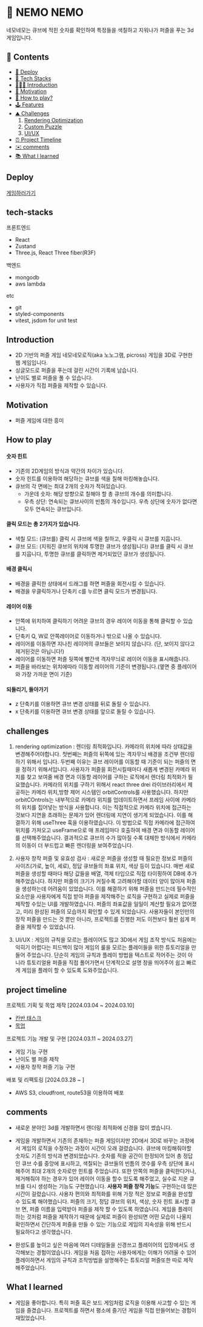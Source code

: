 # 🧩 NEMO NEMO

네모네모는 큐브에 적힌 숫자를 확인하여 특정들을 색칠하고 지워나가 퍼즐을 푸는 3d 게임입니다.

## 📒 Contents

- [🧩 Deploy](#️-Deploy)
- [🔧 Tech Stacks](#-tech-stacks)
- [🙋🏻‍♂️ Introduction](#️-introduction)
- [💪 Motivation](#-motivation)
- [🧐 How to play?](#-How-to-play)
- [🕹️ Features](#-features)
- [⛰️ Challenges](#️-challenges)
  1. [Rendering Optimization](#1-rendering-optimization)
  2. [Custom Puzzle](#2-custom-puzzle)
  3. [UI/UX](#3-ui/ux)
- [⏰ Project Timeline](#-project-timeline)
- [✉️ comments](#-comments)
- [📚 What I learned](#-what-i-learned)

## Deploy

[게임하러가기](https://nemonemo.org)

## tech-stacks

프론트엔드

- React
- Zustand
- Three.js, React Three fiber(R3F)

백엔드

- mongodb
- aws lambda

etc

- git
- styled-components
- vitest, jsdom for unit test

## Introduction

- 2D 기반의 퍼즐 게임 네모네모로직(aka 노노그램, picross) 게임을 3D로 구현한 웹 게임입니다.
- 싱글모드로 퍼즐을 푸는데 걸린 시간이 기록에 남습니다.
- 난이도 별로 퍼즐을 풀 수 있습니다.
- 사용자가 직접 퍼즐을 제작할 수 있습니다.

## Motivation

- 퍼즐 게임에 대한 흥미

## How to play

#### 숫자 힌트

- 기존의 2D게임의 방식과 약간의 차이가 있습니다.
- 숫자 힌트를 이용하여 해당하는 큐브를 색을 칠해 마킹해놓습니다.
- 큐브의 각 면에는 최대 2개의 숫자가 적혀있습니다.
  - 가운데 숫자: 해당 방향으로 칠해야 할 총 큐브의 개수를 의미합니다.
  - 우측 상단: 연속되는 큐브사이의 빈틈의 개수입니다. 우측 상단에 숫자가 없다면 모두 연속되는 큐브입니다.

#### 클릭 모드는 총 2가지가 있습니다.

- 색칠 모드: (큐브를) 클릭 시 큐브에 색을 칠하고, 우클릭 시 큐브를 지웁니다.
- 큐브 모드: (지워진 큐브의 위치에 투명한 큐브가 생성됩니다)
  큐브를 클릭 시 큐브를 지웁니다,
  투명한 큐브를 클릭하면 제거되었던 큐브가 생성됩니다.

#### 배경 클릭시

- 배경을 클릭한 상태에서 드래그를 하면 퍼즐을 회전시킬 수 있습니다.
- 배경을 우클릭하거나 단축키 c를 누르면 클릭 모드가 변경됩니다.

#### 레이어 이동

- 안쪽에 위치하여 클릭하기 어려운 큐브의 경우 레이어 이동을 통해 클릭할 수 있습니다.
- 단축키 Q, W로 안쪽레이어로 이동하거나 밖으로 나올 수 있습니다.
- 레이어를 이동하면 지나친 레이어의 큐브들은 보이지 않습니다. (단, 보이지 않다고 제거된것은 아닙니다!)
- 레이어를 이동하면 퍼즐 뒷쪽에 빨간색 격자무늬로 레이어 이동을 표시해줍니다.
- 퍼즐을 바라보는 위치에따라 이동할 레이어의 기준이 변경됩니다.(옆면 중 플레이어와 가장 가까운 면이 기준)

#### 되돌리기, 돌아가기

- z 단축키를 이용하면 큐브 변경 상태를 뒤로 돌릴 수 있습니다.
- x 단축키를 이용하면 큐브 변경 상태를 앞으로 돌릴 수 있습니다.

## challenges

1. rendering optimization
   : 렌더링 최적화입니다.
   카메라의 위치에 따라 상태값을 변경해주어야합니다.
   첫번째는 퍼즐의 뒤쪽에 있는 격자무늬 배경을 조건부 렌더링하기 위해서 입니다.
   두번째 이유는 큐브 레이어를 이동할 때 기준이 되는 퍼즐의 면을 정하기 위해서입니다.
   사용자가 퍼즐을 회전시킬때마다 새롭게 변경된 카메라 위치를 찾고 보여줄 배경 면과 이동할 레이어를 구하는 로직에서 렌더링 최적화가 필요했습니다.
   카메라의 위치를 구하기 위해서 react three drei 라이브러리에서 제공하는 카메라 위치,방향 제어 시스템인 orbitControls를 사용했습니다.
   하지만 orbitCOntrols는 내부적으로 카메라 위치를 업데이트하면서 프레임 사이에 카메라의 위치를 집어넣는 방식을 사용합니다. 이는 직접적으로 카메라 위치에 접근하는 것보다 지연을 초래하는 문제가 있어 렌더링에 지연이 생기게 되었습니다.
   이를 해결하기 위해 useThree 훅을 이용하였습니다. 이 방법으로 직접 카메라에 접근하여 위치를 가져오고 useFrame으로 매 프레임마다 호출하여 배경 면과 이동할 레이어를 선택해주었습니다.
   결과적으로 큐브의 수가 많아질 수록 대체한 방식에서 카메라의 이동이 더 부드럽고 빠른 렌더링을 보여주었습니다.

2. 사용자 창작 퍼즐 및 유효성 검사
   : 새로운 퍼즐을 생성할 때 필요한 정보로 퍼즐의 사이즈(가로, 높이, 세로), 정답 큐브들의 좌표 위치, 색상 등이 있습니다. 매번 새로 퍼즐을 생성할 때마다 해당 값들을 배열, 객체 타입으로 직접 타이핑하여 DB에 추가해주었습니다. 하지만 퍼즐의 크기가 커질수록 고려해야할 데이터 양이 많아져 퍼즐을 생성하는데 어려움이 있었습니다. 이를 해결하기 위해 퍼즐을 만드는데 필수적인 요소만을 사용자에게 직접 받아 퍼즐을 제작해주는 로직을 구현하고 실제로 퍼즐을 제작할 수있는 UI를 개발하였습니다. 퍼즐의 좌표값을 일일이 계산할 필요가 없어졌고, 미리 완성된 퍼즐의 모습까지 확인할 수 있게 되었습니다. 사용자들이 본인만의 창작 퍼즐을 만드는 것 뿐만 아니라, 프로젝트를 진행한 저도 이전보다 훨씬 쉽게 퍼즐을 제작할 수 있었습니다.

3. UI/UX
   : 게임의 규칙을 모르는 플레이어도 많고 3D에서 게임 조작 방식도 처음에는 익히기 어렵다는 피드백이 많아 게임의 룰을 모르는 플레이들을 위한 튜토리얼을 만들어 주었습니다. 단순히 게임의 규칙과 플레이 방법을 텍스트로 적어주는 것이 아니라 튜토리얼용 퍼즐을 직접 풀어가면서 단계적으로 설명 창을 띄어주어 쉽고 빠르게 게임을 플레이 할 수 있도록 도와주었습니다.

## project timeline

프로젝트 기획 및 목업 제작 [2024.03.04 ~ 2024.03.10]

- [칸반 태스크](https://better-yogurt-64b.notion.site/e91fbbe51001473795ec626001fc686a?pvs=74)
- [목업](https://www.figma.com/file/iZSW0pk7NtFbdaioRmqtaA/nemonemo?type=design&node-id=0%3A1&mode=design&t=aXngm3e4JAGwZWGb-1)

프로젝트 기능 개발 및 구현 [2024.03.11 ~ 2024.03.27]

- 게임 기능 구현
- 난이도 별 퍼즐 제작
- 사용자 창작 퍼즐 기능 구현

배포 및 리팩토링 [2024.03.28 ~ ]

- AWS S3, cloudfront, route53을 이용하여 배포

## comments

- 새로운 분야인 3d를 개발하면서 렌더링 최적화에 신경을 많이 썼습니다.

- 게임을 개발하면서 기존의 존재하는 퍼즐 게임이지만 2D에서 3D로 바꾸는 과정에서 게임의 로직을
  수정하는 과정이 시간이 오래 걸렸습니다. 큐브에 마킹해줘야할 숫자도 기존의 방식과 변경되었습니다.
  숫자를 적을 공간이 한정되어 있어 총 정답인 큐브 수를 중앙에 표시하고, 색칠되는 큐브들의 빈틈의 갯수를
  우측 상단에 표시해주어 최대 2개의 숫자로만 힌트를 주었습니다. 또한 안쪽의 퍼즐을 클릭한다거나, 제거해줘야
  하는 경우가 있어 레이어 이동을 할수 있도록 해주었고, 실수로 지운 큐브를 다시 생성하는 기능도 구현했습니다.
  **사용자 퍼즐 창작 기능**도 구현하는데 많은 시간이 걸렸습니다. 사용자 편의와 최적화를 위해
  가장 적은 정보로 퍼즐을 완성할 수 있도록 해야했습니다. 퍼즐의 크기, 정답 큐브의 위치, 색상,
  숫자 힌트 표시할 큐브 면, 퍼즐 이름을 입력받아 퍼즐을 제작 할 수 있도록 하였습니다.
  게임을 플레이하는 것처럼 퍼즐을 제작하기 때문에 실제로 퍼즐이 완성되면 어떤 모습이 나올지 확인하면서 간단하게
  퍼즐을 만들 수 있는 기능으로 게임의 지속성을 위해 반드시 필요하다고 생각했습니다.

- 완성도를 높이고 싶은 마음에 여러 디테일들을 신경쓰고 플레이어의 입장에서도 생각해보는 경험이었습니다.
  게임을 처음 접하는 사용자에게는 이해가 어려울 수 있어 플레이하면서 게임의 규칙과 조작방법을
  설명해주는 튜토리얼 퍼즐또한 따로 제작해주었습니다.

## What I learned

- 게임을 좋아합니다. 특히 퍼즐 혹은 보드 게임처럼 로직을 이용해 사고할 수 있는 게임을 즐겼습니다.
  프로젝트를 하면서 평소에 즐기던 게임을 직접 만들어보는 경험이 재밌었습니다.
